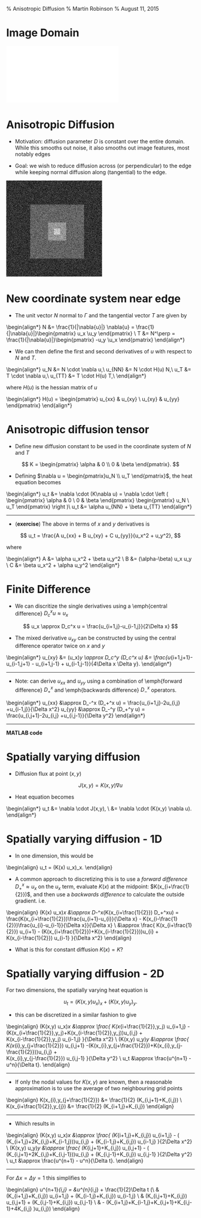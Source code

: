 % Anisotropic Diffusion
% Martin Robinson
% August 11, 2015

# Image Domain

![Digital image $u_{i,j}$ is a discretised and quantised version of "real" scene 
$u(x,y)$](images/frog_bw_and_zoom.pdf)

# Anisotropic Diffusion

- Motivation: diffusion parameter $D$ is constant over the entire domain. While 
  this smooths out noise, it also smooths out image features, most notably edges 

- Goal: we wish to reduce diffusion across (or perpendicular) to the edge while 
  keeping normal diffusion along (tangential) to the edge. 
 
![](images/squares_noise.png)
 
# New coordinate system near edge

- The unit vector $N$ normal to $\Gamma$ and the tangential vector $T$ are given 
  by

\begin{align*}
N &= \frac{1}{|\nabla{u}|} \nabla{u} = \frac{1}{|\nabla{u}|}\begin{pmatrix} u_x \\u_y \end{pmatrix} \\
T &= N^\perp = \frac{1}{|\nabla{u}|}\begin{pmatrix} -u_y \\u_x \end{pmatrix}
\end{align*}

- We can then define the first and second derivatives of $u$ with respect
to $N$ and $T$.

\begin{align*}
u_N &= N \cdot \nabla u,\\
u_{NN} &= N \cdot H(u) N,\\
u_T &= T \cdot \nabla u,\\
u_{TT} &= T \cdot H(u) T,\\
\end{align*}

where $H(u)$ is the hessian matrix of $u$

\begin{align*}
H(u) = \begin{pmatrix} u_{xx} & u_{xy} \\ u_{xy} & u_{yy} \end{pmatrix}
\end{align*}


# Anisotropic diffusion tensor

- Define new diffusion constant to be used in the coordinate system of $N$ and 
  $T$

$$
K = \begin{pmatrix} \alpha & 0 \\ 0 & \beta \end{pmatrix}.
$$

- Defining $\nabla u = \begin{pmatrix}u_N \\ u_T \end{pmatrix}$, the heat 
  equation becomes

\begin{align*}
u_t &= \nabla \cdot (K\nabla u) = \nabla \cdot \left ( \begin{pmatrix} \alpha & 0 \\ 0 & \beta \end{pmatrix} \begin{pmatrix} u_N \\ u_T \end{pmatrix} \right )\\ 
u_t &= \alpha u_{NN} + \beta u_{TT}
\end{align*}

------------------------------

- (**exercise**) The above in terms of $x$ and $y$ derivatives is

$$
u_t = \frac{A u_{xx} + B u_{xy} + C u_{yy}}{u_x^2 + u_y^2},
$$

where

\begin{align*}
A &= \alpha u_x^2 + \beta u_y^2 \\
B &= (\alpha-\beta) u_x u_y \\
C &= \beta u_x^2 + \alpha u_y^2
\end{align*}

# Finite Difference

- We can discritize the single derivatives using a \emph{central difference} 
  $D_c^x u \approx u_x$

$$
u_x \approx D_c^x u = \frac{u_{i+1,j}-u_{i-1,j}}{2\Delta x}
$$

- The mixed derivative $u_{xy}$ can be constructed by using the central 
  difference operator twice on $x$ and $y$

\begin{align*}
u_{xy} &= (u_x)_y \approx D_c^y (D_c^x u)
 &= \frac{u_{i+1,j+1}-u_{i-1,j+1} - u_{i+1,j-1} + u_{i-1,j-1}}{4\Delta x \Delta 
 y}.
\end{align*}

----------------------------------

- Note: can derive $u_{xx}$ and $u_{yy}$ using a combination of \emph{forward 
  difference} $D_+^x$ and \emph{backwards difference} $D_-^x$ operators.

\begin{align*}
u_{xx} &\approx D_-^x (D_+^x u) = \frac{u_{i+1,j}-2u_{i,j} +u_{i-1,j}}{\Delta 
x^2}
u_{yy} &\approx D_-^y (D_+^y u) = \frac{u_{i,j+1}-2u_{i,j} +u_{i,j-1}}{\Delta 
y^2}
\end{align*}

---------------------------------

**MATLAB code**

# Spatially varying diffusion

- Diffusion flux at point $(x,y)$

$$
J(x,y) = K(x,y)\nabla u
$$

- Heat equation becomes

\begin{align*}
u_t &= \nabla \cdot J(x,y), \\
&= \nabla \cdot (K(x,y) \nabla u).
\end{align*}

# Spatially varying diffusion - 1D

- In one dimension, this would be

\begin{align}
u_t = (K(x) u_x)_x.
\end{align}

- A common approach to discretizing this is to use a *forward difference* $D_+^x 
  \approx u_x$ on the $u_x$ term, evaluate $K(x)$ at the midpoint: 
  $K(x_{i+\frac{1}{2}})$, and then use a *backwards difference* to calculate the 
  outside gradient. i.e.

\begin{align}
(K(x) u_x)_x &\approx D_-^x(K(x_{i+\frac{1}{2}}) D_+^xu) = 
\frac{K(x_{i+\frac{1}{2}})\frac{u_{i+1}-u_{i}}{\Delta x} - 
K(x_{i-\frac{1}{2}})\frac{u_{i}-u_{i-1}}{\Delta x}}{\Delta x} \\
&\approx \frac{ K(x_{i+\frac{1}{2}}) u_{i+1} - 
(K(x_{i+\frac{1}{2}})+K(x_{i-\frac{1}{2}}))u_{i} + 								
K(x_{i-\frac{1}{2}}) u_{i-1} }{\Delta x^2}
\end{align}

- What is this for constant diffusion $K(x)=K$?

# Spatially varying diffusion - 2D

For two dimensions, the spatially varying heat equation is

$$
u_t = (K(x,y) u_x)_x + (K(x,y) u_y)_y.
$$

- this can be discretized in a similar fashion to give 

\begin{align}
(K(x,y) u_x)_x &\approx \frac{ K(x_{i+\frac{1}{2}},y_j) u_{i+1,j} - 
(K(x_{i+\frac{1}{2}},y_j)+K(x_{i-\frac{1}{2}},y_j))u_{i,j} + 								
K(x_{i-\frac{1}{2}},y_j) u_{i-1,j} }{\Delta x^2} \\
(K(x,y) u_y)_y &\approx \frac{ K(x_{i},y_{j+\frac{1}{2}}) u_{i,j+1} 
-(K(x_{i},y_{j+\frac{1}{2}})+K(x_{i},y_{j-\frac{1}{2}}))u_{i,j} + 								
K(x_{i},y_{j-\frac{1}{2}}) u_{i,j-1} }{\Delta y^2} \\
u_t &\approx \frac{u^{n+1} - u^n}{\Delta t}.
\end{align}

----------------------------------

- If only the nodal values for $K(x,y)$ are known, then a reasonable 
  approximation is to use the average of two neighbouring grid points

\begin{align}
K(x_{i},y_{j+\frac{1}{2}}) &= \frac{1}{2} (K_{i,j+1}+K_{i,j}) \\
K(x_{i+\frac{1}{2}},y_{j}) &= \frac{1}{2} (K_{i+1,j}+K_{i,j})
\end{align}


------------------------------------

- Which results in 

\begin{align}
(K(x,y) u_x)_x &\approx \frac{ (K_{i+1,j}+K_{i,j}) u_{i+1,j} - 
			    ( (K_{i+1,j}+2K_{i,j}+K_{i-1,j}))u_{i,j} + 								 (K_{i-1,j}+K_{i,j}) u_{i-1,j} }{2\Delta x^2} \\
(K(x,y) u_y)_y &\approx \frac{ (K_{i,j+1}+K_{i,j}) u_{i,j+1} - 
			    ( (K_{i,j+1}+2K_{i,j}+K_{i,j-1}))u_{i,j} + 								 (K_{i,j-1}+K_{i,j}) u_{i,j-1} }{2\Delta y^2} \\
u_t &\approx \frac{u^{n+1} - u^n}{\Delta t}.
\end{align}

------------------------------------

For $\Delta x = \Delta y = 1$ this simplifies to

\begin{align}
u^{n+1}_{i,j} = &u^{n}_{i,j} + \frac{1}{2}\Delta t (\\
& (K_{i+1,j}+K_{i,j}) u_{i+1,j}  + (K_{i-1,j}+K_{i,j}) u_{i-1,j} \\
& (K_{i,j+1}+K_{i,j}) u_{i,j+1}  + (K_{i,j-1}+K_{i,j}) u_{i,j-1} \\
& - (K_{i+1,j}+K_{i-1,j}+K_{i,j+1}+K_{i,j-1}+4K_{i,j} )u_{i,j})
\end{align}

